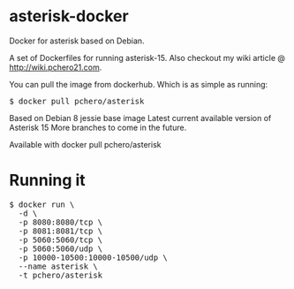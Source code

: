 # asterisk-docker
Docker for asterisk based on Debian.

A set of Dockerfiles for running asterisk-15.
Also checkout my wiki article @ http://wiki.pchero21.com.

You can pull the image from dockerhub.
Which is as simple as running:

<pre>
$ docker pull pchero/asterisk
</pre>

Based on Debian 8 jessie base image
Latest current available version of Asterisk 15
  More branches to come in the future.

Available with docker pull pchero/asterisk

# Running it

<pre>
$ docker run \
  -d \
  -p 8080:8080/tcp \
  -p 8081:8081/tcp \
  -p 5060:5060/tcp \
  -p 5060:5060/udp \
  -p 10000-10500:10000-10500/udp \
  --name asterisk \
  -t pchero/asterisk
</pre>
